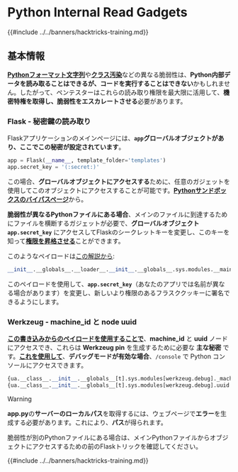 # Python Internal Read Gadgets

{{#include ../../banners/hacktricks-training.md}}

## 基本情報

[**Pythonフォーマット文字列**](bypass-python-sandboxes/index.html#python-format-string)や[**クラス汚染**](class-pollution-pythons-prototype-pollution.md)などの異なる脆弱性は、**Python内部データを読み取ることはできるが、コードを実行することはできない**かもしれません。したがって、ペンテスターはこれらの読み取り権限を最大限に活用して、**機密特権を取得し、脆弱性をエスカレートさせる**必要があります。

### Flask - 秘密鍵の読み取り

Flaskアプリケーションのメインページには、**`app`**グローバルオブジェクトがあり、ここでこの**秘密が設定されています**。
```python
app = Flask(__name__, template_folder='templates')
app.secret_key = '(:secret:)'
```
この場合、**グローバルオブジェクトにアクセスする**ために、任意のガジェットを使用してこのオブジェクトにアクセスすることが可能です。[**Pythonサンドボックスのバイパスページ**](bypass-python-sandboxes/)から。

**脆弱性が異なるPythonファイルにある場合**、メインのファイルに到達するためにファイルを横断するガジェットが必要で、**グローバルオブジェクト `app.secret_key`** にアクセスしてFlaskのシークレットキーを変更し、このキーを知って[**権限を昇格させる**](../../network-services-pentesting/pentesting-web/flask.md#flask-unsign)ことができます。

このようなペイロードは[この解説から](https://ctftime.org/writeup/36082):
```python
__init__.__globals__.__loader__.__init__.__globals__.sys.modules.__main__.app.secret_key
```
このペイロードを使用して、**`app.secret_key`**（あなたのアプリでは名前が異なる場合があります）を変更し、新しいより権限のあるフラスククッキーに署名できるようにします。

### Werkzeug - machine_id と node uuid

[**この書き込みからのペイロードを使用することで**](https://vozec.fr/writeups/tweedle-dum-dee/)、**machine_id** と **uuid** ノードにアクセスでき、これらは **Werkzeug pin** を生成するために必要な **主な秘密** です。[**これを使用して**](../../network-services-pentesting/pentesting-web/werkzeug.md)、**デバッグモードが有効な場合**、`/console` で Python コンソールにアクセスできます。
```python
{ua.__class__.__init__.__globals__[t].sys.modules[werkzeug.debug]._machine_id}
{ua.__class__.__init__.__globals__[t].sys.modules[werkzeug.debug].uuid._node}
```
> [!WARNING]
> **app.py**の**サーバーのローカルパス**を取得するには、ウェブページで**エラー**を生成する必要があります。これにより、**パス**が得られます。

脆弱性が別のPythonファイルにある場合は、メインPythonファイルからオブジェクトにアクセスするための前のFlaskトリックを確認してください。

{{#include ../../banners/hacktricks-training.md}}

